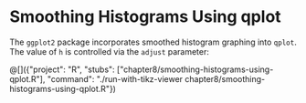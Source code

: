 # Smoothing Histograms Using qplot

The `ggplot2` package incorporates smoothed histogram graphing into `qplot`.
The value of `h` is controlled via the `adjust` parameter:

@[]({"project": "R", "stubs": ["chapter8/smoothing-histograms-using-qplot.R"], "command": "./run-with-tikz-viewer chapter8/smoothing-histograms-using-qplot.R"})
